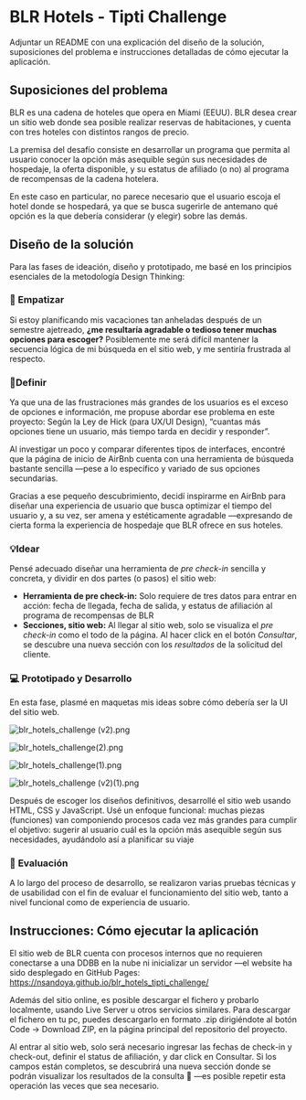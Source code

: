 # BLR Hotels - Tipti Challenge

Adjuntar un README con una explicación del diseño de la solución, suposiciones del
problema e instrucciones detalladas de cómo ejecutar la aplicación.

## Suposiciones del problema

BLR es una cadena de hoteles que opera en Miami (EEUU). BLR desea crear un sitio web donde sea posible realizar reservas de habitaciones, y cuenta con tres hoteles con distintos rangos de precio. 

La premisa del desafío consiste en desarrollar un programa que permita al usuario conocer la opción más asequible según sus necesidades de hospedaje, la oferta disponible, y su estatus de afiliado (o no) al programa de recompensas de la cadena hotelera.

En este caso en particular, no parece necesario que el usuario escoja el hotel donde se hospedará, ya que se busca sugerirle de antemano qué opción es la que debería considerar (y elegir) sobre las demás.

## Diseño de la solución

Para las fases de ideación, diseño y prototipado, me basé en los principios esenciales de la metodología Design Thinking:

### 👥 Empatizar

Si estoy planificando mis vacaciones tan anheladas después de un semestre ajetreado, **¿me resultaría agradable o tedioso tener muchas opciones para escoger?** Posiblemente me será difícil mantener la secuencia lógica de mi búsqueda en el sitio web, y me sentiría frustrada al respecto.

### 📍**Definir**

Ya que una de las frustraciones más grandes de los usuarios es el exceso de opciones e información, me propuse abordar ese problema en este proyecto: Según la Ley de Hick (para UX/UI Design), “cuantas más opciones tiene un usuario, más tiempo tarda en decidir y responder”.

Al investigar un poco y comparar diferentes tipos de interfaces, encontré que la página de inicio de AirBnb cuenta con una herramienta de búsqueda bastante sencilla —pese a lo específico y variado de sus opciones secundarias. 

Gracias a ese pequeño descubrimiento, decidí inspirarme en AirBnb para diseñar una experiencia de usuario que busca optimizar el tiempo del usuario y, a su vez, ser amena y estéticamente agradable —expresando de cierta forma la experiencia de hospedaje que BLR ofrece en sus hoteles.

### 💡**Idear**

Pensé adecuado diseñar una herramienta de *pre check-in* sencilla y concreta, y dividir en dos partes (o pasos) el sitio web:

- **Herramienta de pre check-in:** Solo requiere de tres datos para entrar en acción: fecha de llegada, fecha de salida, y estatus de afiliación al programa de recompensas de BLR
- **Secciones, sitio web:** Al llegar al sitio web, solo se visualiza el *pre check-in* como el todo de la página. Al hacer click en el botón *Consultar*, se descubre una nueva sección con los *resultados* de la solicitud del cliente.

### 💻 **Prototipado y Desarrollo**

En esta fase, plasmé en maquetas mis ideas sobre cómo debería ser la UI del sitio web.

![blr_hotels_challenge (v2).png](https://prod-files-secure.s3.us-west-2.amazonaws.com/eb38796e-134d-41de-9c24-4cfec9cc2d83/c4608e8b-e681-4e28-a584-f2edcab2e962/blr_hotels_challenge_(v2).png)

![blr_hotels_challenge(2).png](https://prod-files-secure.s3.us-west-2.amazonaws.com/eb38796e-134d-41de-9c24-4cfec9cc2d83/117674f6-6546-4e33-be7c-4ddd62e152db/blr_hotels_challenge(2).png)

![blr_hotels_challenge(1).png](https://prod-files-secure.s3.us-west-2.amazonaws.com/eb38796e-134d-41de-9c24-4cfec9cc2d83/4e7e434c-66d3-48dc-af11-e2152c211992/blr_hotels_challenge(1).png)

![blr_hotels_challenge (v2)(1).png](https://prod-files-secure.s3.us-west-2.amazonaws.com/eb38796e-134d-41de-9c24-4cfec9cc2d83/08044dd7-ba23-41b9-8453-d57ef824c50e/blr_hotels_challenge_(v2)(1).png)

Después de escoger los diseños definitivos, desarrollé el sitio web usando HTML, CSS y JavaScript. Usé un enfoque funcional: muchas piezas (funciones) van componiendo procesos cada vez más grandes para cumplir el objetivo: sugerir al usuario cuál es la opción más asequible según sus necesidades, ayudándolo así a planificar su viaje

### 🔎 **Evaluación**

A lo largo del proceso de desarrollo, se realizaron varias pruebas técnicas y de usabilidad con el fin de evaluar el funcionamiento del sitio web, tanto a nivel funcional como de experiencia de usuario.

## Instrucciones: Cómo ejecutar la aplicación

El sitio web de BLR cuenta con procesos internos que no requieren conectarse a una DDBB en la nube ni inicializar un servidor —el website ha sido desplegado en GitHub Pages: https://nsandoya.github.io/blr_hotels_tipti_challenge/

Además del sitio online, es posible descargar el fichero y probarlo localmente, usando Live Server u otros servicios similares. Para descargar el fichero en tu pc, puedes descargarlo en formato .zip dirigiéndote al botón Code → Download ZIP, en la página principal del repositorio del proyecto.

Al entrar al sitio web, solo será necesario ingresar las fechas de check-in y check-out, definir el status de afiliación, y dar click en Consultar. Si los campos están completos, se descubrirá una nueva sección donde se podrán visualizar los resultados de la consulta 🙂 —es posible repetir esta operación las veces que sea necesario.